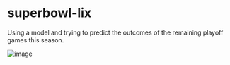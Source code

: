 # superbowl-lix
Using a model and trying to predict the outcomes of the remaining playoff games this season.

![image](https://github.com/user-attachments/assets/6cd22a8d-5412-4d04-9278-c1942c15287e)
